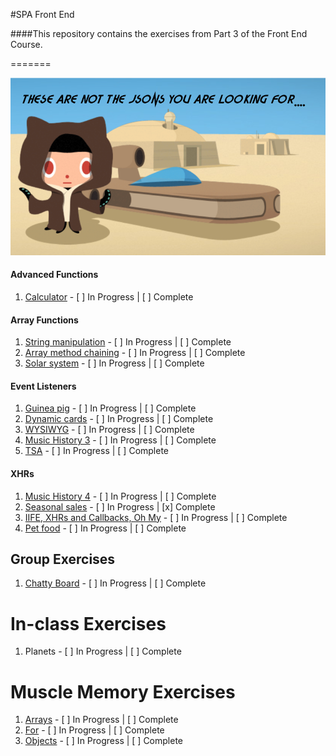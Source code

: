 #SPA Front End

####This repository contains the exercises from Part 3 of the Front End Course.

=======

![Octocat](https://github.com/jmccutchanwd/spa/blob/master/jedi-cat2.png)


#### Advanced Functions

1. [Calculator](https://github.com/jmccutchanwd/spa/blob/master/calculator/README.md) - [ ] In Progress | [ ] Complete

#### Array Functions

1. [String manipulation](https://github.com/jmccutchanwd/spa/tree/master/string-manipultion) - [ ] In Progress | [ ] Complete
1. [Array method chaining](https://github.com/jmccutchanwd/spa/tree/master/chaining) - [ ] In Progress | [ ] Complete
1. [Solar system](https://github.com/jmccutchanwd/spa/tree/master/solar-system) - [ ] In Progress | [ ] Complete

#### Event Listeners

1. [Guinea pig]() - [ ] In Progress | [ ] Complete
1. [Dynamic cards](https://github.com/jmccutchanwd/spa/blob/master/dynamic-cards/README.md) - [ ] In Progress | [ ] Complete
1. [WYSIWYG]() - [ ] In Progress | [ ] Complete
1. [Music History 3]() - [ ] In Progress | [ ] Complete
1. [TSA]() - [ ] In Progress | [ ] Complete

#### XHRs

1. [Music History 4]() - [ ] In Progress | [ ] Complete
1. [Seasonal sales](https://github.com/jmccutchanwd/spa/tree/master/seasonal-sales) - [ ] In Progress | [x] Complete
1. [IIFE, XHRs and Callbacks, Oh My]() - [ ] In Progress | [ ] Complete
1. [Pet food]() - [ ] In Progress | [ ] Complete

## Group Exercises

1. [Chatty Board](https://github.com/nss-day-cohort-17/chatty-respected-intelligent-programmers) - [ ] In Progress | [ ] Complete

# In-class Exercises

1. Planets - [ ] In Progress | [ ] Complete

# Muscle Memory Exercises

1. [Arrays]() - [ ] In Progress | [ ] Complete
1. [For]() - [ ] In Progress | [ ] Complete
1. [Objects]() - [ ] In Progress | [ ] Complete
